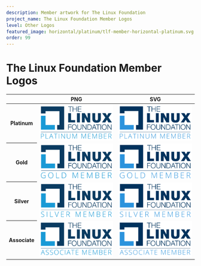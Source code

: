 ```yaml
---
description: Member artwork for The Linux Foundation
project_name: The Linux Foundation Member Logos
level: Other Logos
featured_image: horizontal/platinum/tlf-member-horizontal-platinum.svg
order: 99
---
```


# The Linux Foundation Member Logos

<table class="logos-table">
    <thead>
        <tr>
            <th></th>
            <th>PNG</th>
            <th>SVG</th>
        </tr>
    </thead>
    <tbody>
        <tr>
            <th>Platinum</th>
            <td><a href="horizontal/platinum/tlf-member-horizontal-platinum.png" download><img src="horizontal/platinum/tlf-member-horizontal-platinum.png" width="200"></a></td>
            <td><a href="horizontal/platinum/tlf-member-horizontal-platinum.svg" download><img src="horizontal/platinum/tlf-member-horizontal-platinum.svg" width="200"></a></td>
        </tr>
        <tr>
            <th>Gold</th>
            <td><a href="horizontal/gold/tlf-member-horizontal-gold.png" download><img src="horizontal/gold/tlf-member-horizontal-gold.png" width="200"></a></td>
            <td><a href="horizontal/gold/tlf-member-horizontal-gold.svg" download><img src="horizontal/gold/tlf-member-horizontal-gold.svg" width="200"></a></td>
        </tr>
        <tr>
            <th>Silver</th>
            <td><a href="horizontal/silver/tlf-member-horizontal-silver.png" download><img src="horizontal/silver/tlf-member-horizontal-silver.png" width="200"></a></td>
            <td><a href="horizontal/silver/tlf-member-horizontal-silver.svg" download><img src="horizontal/silver/tlf-member-horizontal-silver.svg" width="200"></a></td>
        </tr>
        <tr>
            <th>Associate</th>
            <td><a href="horizontal/associate/tlf-member-horizontal-associate.png" download><img src="horizontal/associate/tlf-member-horizontal-associate.png" width="200"></a></td>
            <td><a href="horizontal/associate/tlf-member-horizontal-associate.svg" download><img src="horizontal/associate/tlf-member-horizontal-associate.svg" width="200"></a></td>
        </tr>
    </tbody>
</table>

